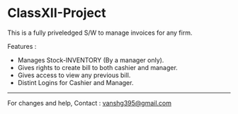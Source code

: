 # ClassXII-Project

This is a fully priveledged S/W to manage invoices for any firm.

Features :
<ul>
  <li> Manages Stock-INVENTORY (By a manager only).
  <li> Gives rights to create bill to both cashier and manager.
  <li> Gives access to view any previous bill.
  <li> Distint Logins for Cashier and Manager.
</ul>
<hr>
For changes and help, Contact : <a href="mailto:vanshg395@gmail.com?subject=Help%20for%20customising%20pyBills.">vanshg395@gmail.com</a>
